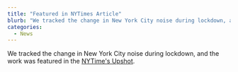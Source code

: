 ```yaml
---
title: "Featured in NYTimes Article"
blurb: "We tracked the change in New York City noise during lockdown, and the work was featured in the [NYTime's Upshot](https://www.nytimes.com/interactive/2020/05/22/upshot/coronavirus-quiet-city-noise.html)."
categories:
  - News
---
```


We tracked the change in New York City noise during lockdown, and the work was featured in the [NYTime's Upshot](https://www.nytimes.com/interactive/2020/05/22/upshot/coronavirus-quiet-city-noise.html).